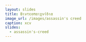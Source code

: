 ```yaml
---
layout: slides
title: Βιντεοπαιχνίδια 
image_url: /images/assassin's creed
caption: xcv
slides:
  - assassin's-creed
---
```

